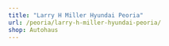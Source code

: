 ```yaml
---
title: "Larry H Miller Hyundai Peoria"
url: /peoria/larry-h-miller-hyundai-peoria/
shop: Autohaus
---
```

